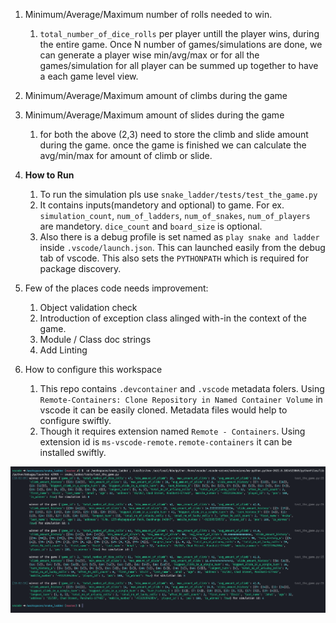1. Minimum/Average/Maximum number of rolls needed to win.
   1. `total_number_of_dice_rolls` per player untill the player wins, during the entire game. Once N number of games/simulations are done, we can generate a player wise min/avg/max or for all the games/simulation for all player can be summed up together to have a each game level view.

2. Minimum/Average/Maximum amount of climbs during the game
3. Minimum/Average/Maximum amount of slides during the game
   1. for both the above (2,3) need to store the climb and slide amount during the game. once the game is finished we can calculate the avg/min/max for amount of climb or slide.

4. **How to Run**
   1. To run the simulation pls use `snake_ladder/tests/test_the_game.py`
   2. It contains inputs(mandetory and optional) to game. For ex. `simulation_count`, `num_of_ladders`, `num_of_snakes`, `num_of_players` are mandetory. `dice_count` and `board_size` is optional.
   3. Also there is a debug profile is set named as `play snake and ladder` inside `.vscode/launch.json`. This can launched easily from the debug tab of vscode. This also sets the `PYTHONPATH` which is required for package discovery.

5. Few of the places code needs improvement:
   1. Object validation check
   2. Introduction of exception class alinged with-in the context of the game.
   3. Module / Class doc strings
   4. Add Linting

6. How to configure this workspace
   1. This repo contains `.devcontainer` and `.vscode` metadata folers. Using `Remote-Containers: Clone Repository in Named Container Volume` in vscode it can be easily cloned. Metadata files would help to configure swiftly.
   2. Though it requires extension named `Remote - Containers`. Using extension id is `ms-vscode-remote.remote-containers` it can be installed swiftly.

![Sample Output](sample_output.png)

